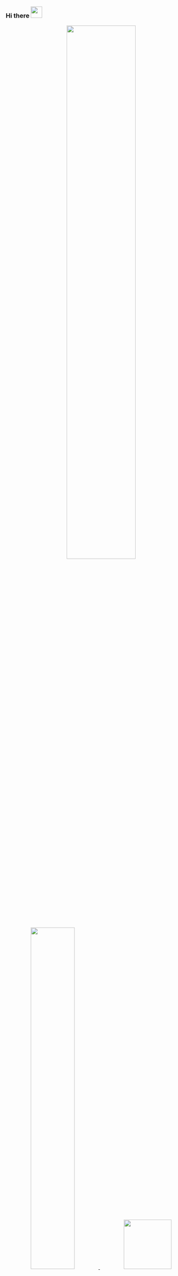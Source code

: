### Hi there <img height="30em" src="https://raw.githubusercontent.com/iampavangandhi/iampavangandhi/master/gifs/Hi.gif">

<div align="center">
<img  width="60%" src="https://cdn.dribbble.com/users/322079/screenshots/5054690/media/a59128f13b5e99544a25508531fd1cc7.gif" />
</div>


<div >
<br>

  
</div>
<br>

<div align="center">
  <a href="https://github.com/YgorAlves-max">
  <img width="48%" "height="130em" src="https://github-readme-stats.vercel.app/api?username=YgorAlves-max&show_icons=true&theme=synthwave&include_all_commits=true&count_private=true"/>
  <img width="50%"  height="130em" src="https://github-readme-stats.vercel.app/api/top-langs/?username=YgorAlves-max&layout=compact&langs_count=7&theme=synthwave"/>
</div>

<div> 
  <a href="https://instagram.com/ygaok" target="_blank"><img src="https://img.shields.io/badge/-Instagram-%23E4405F?style=for-the-badge&logo=instagram&logoColor=white" target="_blank"></a>
  <a href = "mailto:ygorpb2@gmail.com"><img src="https://img.shields.io/badge/-Gmail-%23333?style=for-the-badge&logo=gmail&logoColor=white" target="_blank"></a>
  <a href="https://www.linkedin.com/in/ygor-alves-0387081b2/" target="_blank"><img src="https://img.shields.io/badge/-LinkedIn-%230077B5?style=for-the-badge&logo=linkedin&logoColor=white" target="_blank"></a> 
  
![Snake animation](https://github.com/YgorAlves-max/YgorAlves-max/blob/output/github-contribution-grid-snake.svg)
  
</div>


Competencias técnicas:
 ● Front-end: HTML, CSS, SCSS, JavaScript, TypeScript,React, ReactJs, Angular,Ionic, VueJs, Bootstrap;
 ● Back-end: NodeJs, Express, API RestFull;
 ● Banco de dados: MongoDB, MySQL;
 ● Métologias ágeis: Scrum, Kanban;
 ● Versionamento: Git.

<div style="display:flex;flex-direction:column">
Competências Comportamentais: 
                                               
● Trabalho em equipe
                                               
● Liderança 
                                               
● Automotivação 
● Comunicação efetiva 
● Capacidade de negociação -
● Criatividade 
● Adaptabilidade 
● Busca por conhecimentos 
● Bom humor 
● Relacionamento interpessoal 
● Equilíbrio emocional 
● Proatividade 
● Empatia.
</div>
